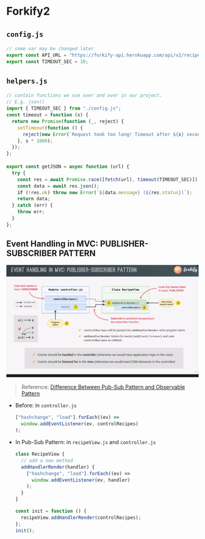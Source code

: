 # Forkify2

## `config.js`

```javascript
// some var may be changed later
export const API_URL = "https://forkify-api.herokuapp.com/api/v2/recipes";
export const TIMEOUT_SEC = 10;
```

## `helpers.js`

```javascript
// contain functions we use over and over in our project.
// E.g. json()
import { TIMEOUT_SEC } from "./config.js";
const timeout = function (s) {
  return new Promise(function (_, reject) {
    setTimeout(function () {
      reject(new Error(`Request took too long! Timeout after ${s} second`));
    }, s * 1000);
  });
};

export const getJSON = async function (url) {
  try {
    const res = await Promise.race([fetch(url), timeout(TIMEOUT_SEC)]);
    const data = await res.json();
    if (!res.ok) throw new Error(`${data.message} (${res.status})`);
    return data;
  } catch (err) {
    throw err;
  }
};
```

## Event Handling in MVC: PUBLISHER-SUBSCRIBER PATTERN

![](img/forkify9.png)

> Reference: [Difference Between Pub-Sub Pattern and Observable Pattern](https://medium.com/easyread/difference-between-pub-sub-pattern-and-observable-pattern-d5ae3d81e6ce)

- Before: in `controller.js`

  ```javascript
  ["hashchange", "load"].forEach((ev) =>
    window.addEventListener(ev, controlRecipes)
  );
  ```

- In Pub-Sub Pattern: in `recipeView.js` and `controller.js`

  ```javascript
  class RecipeView {
    // add a new method
    addHandlerRender(handler) {
      ["hashchange", "load"].forEach((ev) =>
        window.addEventListener(ev, handler)
      );
    }
  }
  ```

  ```javascript
  const init = function () {
    recipeView.addHandlerRender(controlRecipes);
  };
  init();
  ```
